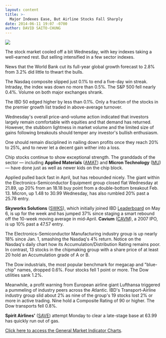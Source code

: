 ```yaml
---
layout: content
title: >-
  Major Indexes Ease, But Airline Stocks Fall Sharply
date: 2014-06-11 19:07 -0700
author: DAVID SAITO-CHUNG
---
```






![](https://www.investors.com/wp-content/uploads/ibd-migrated-images/MPv_140612_635380975138648815.png)









The stock market cooled off a bit Wednesday, with key indexes taking a well-earned rest. But selling intensified in a few sector indexes.


News that the World Bank cut its full-year global growth forecast to 2.8% from 3.2% did little to thwart the bulls.


The Nasdaq composite slipped just 0.1% to end a five-day win streak. Intraday, the index was down no more than 0.5%. The S&P 500 fell nearly 0.4%. Volume on both major exchanges shrank.


The IBD 50 edged higher by less than 0.1%. Only a fraction of the stocks in the premier growth list traded in above-average turnover.


Wednesday's overall price-and-volume action indicated that investors largely remain comfortable with equities and that demand has returned. However, the stubborn lightness in market volume and the limited size of gains following breakouts should temper any investor's bullish enthusiasm.


One should remain disciplined in nailing down profits once they reach 20% to 25%, and to never let a decent gain wither into a loss.


Chip stocks continue to show exceptional strength. The granddads of the sector — including **Applied Materials** ([AMAT](https://research.investors.com/quote.aspx?symbol=AMAT)) and **Micron Technology** ([MU](https://research.investors.com/quote.aspx?symbol=MU)) — have done just as well as newer kids on the chip block.


Applied pulled back fast in April, but has rebounded nicely. The giant within the Electronics-Semiconductor Equipment group closed flat Wednesday at 21.89, up 20% from an 18.18 buy point from a double-bottom breakout Feb. 13. Micron, up 1.48 to 30.99 Wednesday, has also rumbled 20% past a 25.78 entry.


**Skyworks Solutions** ([SWKS](https://research.investors.com/quote.aspx?symbol=SWKS)), which initially joined IBD [Leaderboard](http://leaderboard.investors.com/leaderboard/leaders/default.aspx) on May 6, is up for the week and has jumped 37% since staging a smart rebound off the 10-week moving average in mid-April. **Cavium** ([CAVM](https://research.investors.com/quote.aspx?symbol=CAVM)), a 2007 IPO, is up 10% past a 47.57 entry.


The Electronics-Semiconductor Manufacturing industry group is up nearly 18% since Jan. 1, smashing the Nasdaq's 4% return. Notice on the Nasdaq's daily chart how its Accumulation/Distribution Rating remains poor. In contrast, 13 stocks in the chipmaking group with a share price of at least 20 hold an Accumulation grade of A or B.


The Dow industrials, the most popular benchmark for megacap and "blue-chip" names, dropped 0.6%. Four stocks fell 1 point or more. The Dow utilities sank 1.2%.


Meanwhile, a profit warning from European airline giant Lufthansa triggered a pummeling of industry peers across the Atlantic. IBD's Transport-Airline industry group slid about 2% as nine of the group's 19 stocks lost 2% or more in active trading. Nine hold a Composite Rating of 90 or higher. The Dow transports fell 0.8%.


**Spirit Airlines'** ([SAVE](https://research.investors.com/quote.aspx?symbol=SAVE)) attempt Monday to clear a late-stage base at 63.99 has quickly run out of gas.


[Click here to access the General Market Indicator Charts](https://www.investors.com/pdf/GMI_061214.pdf).





